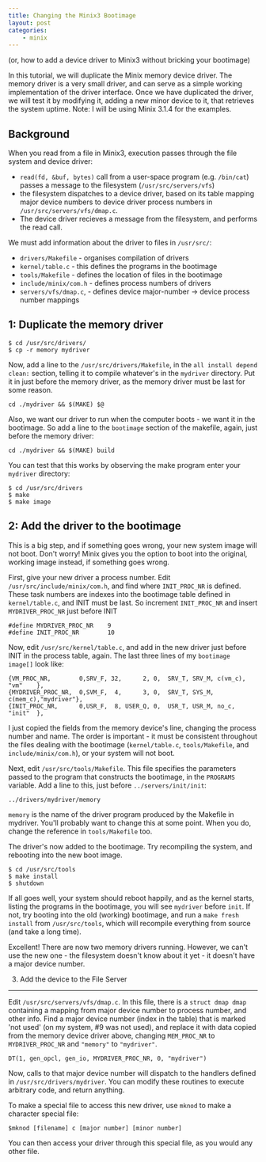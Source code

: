 ```yaml
---
title: Changing the Minix3 Bootimage
layout: post
categories:
    - minix
---
```


(or, how to add a device driver to Minix3 without bricking your bootimage)

In this tutorial, we will duplicate the Minix memory device driver. The memory driver is a very small driver, and can serve as a simple working implementation of the driver interface. Once we have duplicated the driver, we will test it by modifying it, adding a new minor device to it, that retrieves the system uptime. Note: I will be using Minix 3.1.4 for the examples.

Background
----------

When you read from a file in Minix3, execution passes through the file system and device driver:

  * `read(fd, &buf, bytes)` call from a user-space program (e.g. `/bin/cat`)
    passes a message to the filesystem (`/usr/src/servers/vfs`)
  * the filesystem dispatches to a device driver, based on its table mapping major
    device numbers to device driver process numbers in `/usr/src/servers/vfs/dmap.c`.
  * The device driver recieves a message from the filesystem, and performs the read
    call.

We must add information about the driver to files in `/usr/src/`: 
  * `drivers/Makefile` - organises compilation of drivers
  * `kernel/table.c` - this defines the programs in the bootimage
  * `tools/Makefile` - defines the location of files in the bootimage
  * `include/minix/com.h` - defines process numbers of drivers
  * `servers/vfs/dmap.c`, - defines device major-number -> device process 
     number mappings

1: Duplicate the memory driver
------------------------------

    $ cd /usr/src/drivers/
    $ cp -r memory mydriver

Now, add a line to the `/usr/src/drivers/Makefile`, in the `all install depend clean:` section, telling it to compile whatever's in the `mydriver` directory. Put it in just before the memory driver, as the memory driver must be last for some reason.

    cd ./mydriver && $(MAKE) $@

Also, we want our driver to run when the computer boots - we want it in the bootimage. So add a line to the `bootimage` section of the makefile, again, just before the memory driver:

    cd ./mydriver && $(MAKE) build

You can test that this works by observing the make program enter your `mydriver` directory:

    $ cd /usr/src/drivers
    $ make
    $ make image

2: Add the driver to the bootimage
----------------------------------

This is a big step, and if something goes wrong, your new system image will not boot. Don't worry! Minix gives you the option to boot into the original, working image instead, if something goes wrong.

First, give your new driver a process number. Edit `/usr/src/include/minix/com.h`, and find where `INIT_PROC_NR` is defined. These task numbers are indexes into the bootimage table defined in `kernel/table.c`, and INIT must be last. So increment `INIT_PROC_NR` and insert `MYDRIVER_PROC_NR` just before INIT

    #define MYDRIVER_PROC_NR    9
    #define INIT_PROC_NR        10 

Now, edit `/usr/src/kernel/table.c`, and add in the new driver just before INIT in the process table, again. The last three lines of my `bootimage image[]` look like:

    {VM_PROC_NR,        0,SRV_F, 32,      2, 0,  SRV_T, SRV_M, c(vm_c), "vm"    },
    {MYDRIVER_PROC_NR,  0,SVM_F,  4,      3, 0,  SRV_T, SYS_M, c(mem_c),"mydriver"},
    {INIT_PROC_NR,      0,USR_F,  8, USER_Q, 0,  USR_T, USR_M, no_c,    "init"  },

I just copied the fields from the memory device's line, changing the process number and name. The order is important - it must be consistent throughout the files dealing with the bootimage (`kernel/table.c`, `tools/Makefile`, and `include/minix/com.h`), or your system will not boot.

Next, edit `/usr/src/tools/Makefile`. This file specifies the parameters passed to the program that constructs the bootimage, in the `PROGRAMS` variable. Add a line to this, just before `../servers/init/init`:

    ../drivers/mydriver/memory

`memory` is the name of the driver program produced by the Makefile in mydriver. You'll probably want to change this at some point. When you do, change the reference in `tools/Makefile` too.

The driver's now added to the bootimage. Try recompiling the system, and rebooting into the new boot image.

    $ cd /usr/src/tools
    $ make install
    $ shutdown

If all goes well, your system should reboot happily, and as the kernel starts, listing the programs in the bootimage, you will see `mydriver` before `init`. If not, try booting into the old (working) bootimage, and run a `make fresh install` from `/usr/src/tools`, which will recompile everything from source (and take a long time).

Excellent! There are now two memory drivers running. However, we can't use the new one - the filesystem doesn't know about it yet - it doesn't have a major device number.

3. Add the device to the File Server
------------------------------------
Edit `/usr/src/servers/vfs/dmap.c`. In this file, there is a `struct dmap dmap` containing a mapping from major device number to process number, and other info.
Find a major device number (index in the table) that is marked 'not used' (on my system, #9 was not used), and replace it with data copied from the memory device driver above, changing `MEM_PROC_NR` to `MYDRIVER_PROC_NR` and `"memory"` to `"mydriver"`.

    DT(1, gen_opcl, gen_io, MYDRIVER_PROC_NR, 0, "mydriver")

Now, calls to that major device number will dispatch to the handlers defined in `/usr/src/drivers/mydriver`. You can modify these routines to execute arbitrary code, and return anything. 

To make a special file to access this new driver, use `mknod` to make a character special file:

    $mknod [filename] c [major number] [minor number]

You can then access your driver through this special file, as you would any other file.
